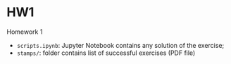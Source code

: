 # HW1
Homework 1

+ `scripts.ipynb`: Jupyter Notebook contains any solution of the exercise;
+ `stamps/`: folder contains list of successful exercises (PDF file) 
